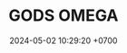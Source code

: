 ---
layout: teamCard
permalink: /team/:title.html
categories: LA2024JN 
maincover: /assets/logos/BDLF.png
puntosLJMAYO24:
date: 2024-05-02 10:29:20 +0700
title: GODS OMEGA
route: /liga-naranja
tag: johto042024
color: black
puntosLJ202404: 12
grupo: sur
background: '#F16C38'
cover: /assets/ver.png
team: GODS OMEGA
ID: GOD O
status: <i class="fa-soLINd fa-check"></i>
puntos: 0
pj: 11
#PARTIDO 1
j1: RONDA 1
p1: GOD O
pp1: RN
r1: 2
bg1: rock
rr1: 2
pt1: 2
pj1: 1
#PARTIDO 2
j2: RONDA 2
p2: GOD O
pp2: TSF
bg2: rock
r2: 1
rr2: 3
pt2: 1
pj2: 1
#PARTIDO 3
j3: RONDA 3
p3: BNT
pp3: GOD O
bg3: rock
r3: 4
rr3: 0
pt3: 0
pj3: 1
pt3: 0
pj3: 1
#PARTIDO 4
j4: RONDA 4
p4: HGHG
pp4: GOD O
bg4: rock
r4: 
rr4:
pt4: 0
pj4: 0
#PARTIDO 5
j5: RONDA 5
p5: GOD O
pp5: GOLD S
bg5: rock
r5: 
rr5:
pt5: 0
pj5: 0
#PARTIDO 6
j6: RONDA 6
p6: GOD O
pp6: P1
bg6: rock
r6: 
rr6: 
pt6: 0
pj6: 0
#PARTIDO 7
j7: RONDA 7
p7:  GOD O
pp7: SSI
bg7: rock
r7: 0
rr7: 4
pt7: 0
pj7: 1
#PARTIDO 8
j8: RONDA 8
p8:  IL
pp8: GOD O
bg8: rock
r8: 1
rr8: 3
pt8: 3
pj8: 1
#PARTIDO 9
j9: RONDA 9
p9:  GOD G
pp9: GOD O
bg9: rock
r9: 0
rr9: 4 
pt9: 4
pj9: 1
#PARTIDO 10
j10: RONDA 10
p10: GOD O
pp10: GOLD V
bg10: rock
r10: 
rr10:
pt10: 0
pj10: 0
#PARTIDO 11
j11: RONDA 11
p11: GOD O
pp11: HGSS
bg11: rock
r11: 1
rr11: 3
pt11: 1
pj11: 1
stream: <i class="fa-brands fa-twitch text-white"></i>
dia: 20
hora: '21:10'
---